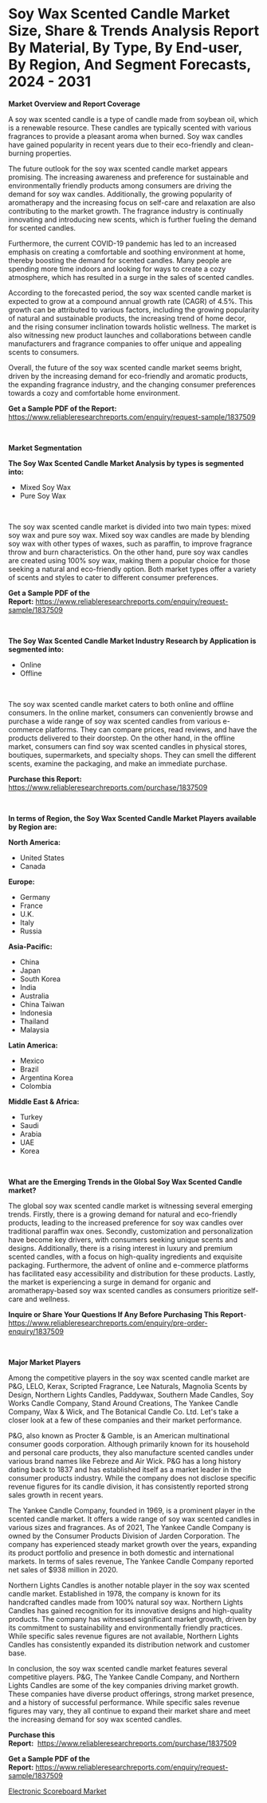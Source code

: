 <p><h1>Soy Wax Scented Candle Market Size, Share & Trends Analysis Report By Material, By Type, By End-user, By Region, And Segment Forecasts, 2024 - 2031</h1></p><p><strong>Market Overview and Report Coverage</strong></p>
<p><p>A soy wax scented candle is a type of candle made from soybean oil, which is a renewable resource. These candles are typically scented with various fragrances to provide a pleasant aroma when burned. Soy wax candles have gained popularity in recent years due to their eco-friendly and clean-burning properties.</p><p>The future outlook for the soy wax scented candle market appears promising. The increasing awareness and preference for sustainable and environmentally friendly products among consumers are driving the demand for soy wax candles. Additionally, the growing popularity of aromatherapy and the increasing focus on self-care and relaxation are also contributing to the market growth. The fragrance industry is continually innovating and introducing new scents, which is further fueling the demand for scented candles.</p><p>Furthermore, the current COVID-19 pandemic has led to an increased emphasis on creating a comfortable and soothing environment at home, thereby boosting the demand for scented candles. Many people are spending more time indoors and looking for ways to create a cozy atmosphere, which has resulted in a surge in the sales of scented candles.</p><p>According to the forecasted period, the soy wax scented candle market is expected to grow at a compound annual growth rate (CAGR) of 4.5%. This growth can be attributed to various factors, including the growing popularity of natural and sustainable products, the increasing trend of home decor, and the rising consumer inclination towards holistic wellness. The market is also witnessing new product launches and collaborations between candle manufacturers and fragrance companies to offer unique and appealing scents to consumers.</p><p>Overall, the future of the soy wax scented candle market seems bright, driven by the increasing demand for eco-friendly and aromatic products, the expanding fragrance industry, and the changing consumer preferences towards a cozy and comfortable home environment.</p></p>
<p><strong>Get a Sample PDF of the Report:</strong> <a href="https://www.reliableresearchreports.com/enquiry/request-sample/1837509">https://www.reliableresearchreports.com/enquiry/request-sample/1837509</a></p>
<p>&nbsp;</p>
<p><strong>Market Segmentation</strong></p>
<p><strong>The Soy Wax Scented Candle Market Analysis by types is segmented into:</strong></p>
<p><ul><li>Mixed Soy Wax</li><li>Pure Soy Wax</li></ul></p>
<p>&nbsp;</p>
<p><p>The soy wax scented candle market is divided into two main types: mixed soy wax and pure soy wax. Mixed soy wax candles are made by blending soy wax with other types of waxes, such as paraffin, to improve fragrance throw and burn characteristics. On the other hand, pure soy wax candles are created using 100% soy wax, making them a popular choice for those seeking a natural and eco-friendly option. Both market types offer a variety of scents and styles to cater to different consumer preferences.</p></p>
<p><strong>Get a Sample PDF of the Report:</strong>&nbsp;<a href="https://www.reliableresearchreports.com/enquiry/request-sample/1837509">https://www.reliableresearchreports.com/enquiry/request-sample/1837509</a></p>
<p>&nbsp;</p>
<p><strong>The Soy Wax Scented Candle Market Industry Research by Application is segmented into:</strong></p>
<p><ul><li>Online</li><li>Offline</li></ul></p>
<p>&nbsp;</p>
<p><p>The soy wax scented candle market caters to both online and offline consumers. In the online market, consumers can conveniently browse and purchase a wide range of soy wax scented candles from various e-commerce platforms. They can compare prices, read reviews, and have the products delivered to their doorstep. On the other hand, in the offline market, consumers can find soy wax scented candles in physical stores, boutiques, supermarkets, and specialty shops. They can smell the different scents, examine the packaging, and make an immediate purchase.</p></p>
<p><strong>Purchase this Report:</strong>&nbsp; <a href="https://www.reliableresearchreports.com/purchase/1837509">https://www.reliableresearchreports.com/purchase/1837509</a></p>
<p>&nbsp;</p>
<p><strong>In terms of Region, the Soy Wax Scented Candle Market Players available by Region are:</strong></p>
<p>
    <p> <strong> North America: </strong>
        <ul>
            <li>United States</li>
            <li>Canada</li>
        </ul>
        </p> 
    <p> <strong> Europe: </strong>
        <ul>
            <li>Germany</li>
            <li>France</li>
            <li>U.K.</li>
            <li>Italy</li>
            <li>Russia</li>
        </ul>
        </p> 
    <p> <strong> Asia-Pacific: </strong>
        <ul>
            <li>China</li>
            <li>Japan</li>
            <li>South Korea</li>
            <li>India</li>
            <li>Australia</li>
            <li>China Taiwan</li>
            <li>Indonesia</li>
            <li>Thailand</li>
            <li>Malaysia</li>
        </ul>
        </p> 
    <p> <strong> Latin America: </strong>
        <ul>
            <li>Mexico</li>
            <li>Brazil</li>
            <li>Argentina Korea</li>
            <li>Colombia</li>
        </ul>
        </p> 
    <p> <strong> Middle East & Africa: </strong>
        <ul>
            <li>Turkey</li>
            <li>Saudi</li>
            <li>Arabia</li>
            <li>UAE</li>
            <li>Korea</li>
        </ul>
    </p>
    </p>
<p>&nbsp;</p>
<p><strong>What are the Emerging Trends in the Global Soy Wax Scented Candle market?</strong></p>
<p><p>The global soy wax scented candle market is witnessing several emerging trends. Firstly, there is a growing demand for natural and eco-friendly products, leading to the increased preference for soy wax candles over traditional paraffin wax ones. Secondly, customization and personalization have become key drivers, with consumers seeking unique scents and designs. Additionally, there is a rising interest in luxury and premium scented candles, with a focus on high-quality ingredients and exquisite packaging. Furthermore, the advent of online and e-commerce platforms has facilitated easy accessibility and distribution for these products. Lastly, the market is experiencing a surge in demand for organic and aromatherapy-based soy wax scented candles as consumers prioritize self-care and wellness.</p></p>
<p><strong>Inquire or Share Your Questions If Any Before Purchasing This Report</strong>- <a href="https://www.reliableresearchreports.com/enquiry/pre-order-enquiry/1837509">https://www.reliableresearchreports.com/enquiry/pre-order-enquiry/1837509</a></p>
<p>&nbsp;</p>
<p><strong>Major Market Players</strong></p>
<p><p>Among the competitive players in the soy wax scented candle market are P&G, LELO, Kerax, Scripted Fragrance, Lee Naturals, Magnolia Scents by Design, Northern Lights Candles, Paddywax, Southern Made Candles, Soy Works Candle Company, Stand Around Creations, The Yankee Candle Company, Wax & Wick, and The Botanical Candle Co. Ltd. Let's take a closer look at a few of these companies and their market performance.</p><p>P&G, also known as Procter & Gamble, is an American multinational consumer goods corporation. Although primarily known for its household and personal care products, they also manufacture scented candles under various brand names like Febreze and Air Wick. P&G has a long history dating back to 1837 and has established itself as a market leader in the consumer products industry. While the company does not disclose specific revenue figures for its candle division, it has consistently reported strong sales growth in recent years.</p><p>The Yankee Candle Company, founded in 1969, is a prominent player in the scented candle market. It offers a wide range of soy wax scented candles in various sizes and fragrances. As of 2021, The Yankee Candle Company is owned by the Consumer Products Division of Jarden Corporation. The company has experienced steady market growth over the years, expanding its product portfolio and presence in both domestic and international markets. In terms of sales revenue, The Yankee Candle Company reported net sales of $938 million in 2020.</p><p>Northern Lights Candles is another notable player in the soy wax scented candle market. Established in 1978, the company is known for its handcrafted candles made from 100% natural soy wax. Northern Lights Candles has gained recognition for its innovative designs and high-quality products. The company has witnessed significant market growth, driven by its commitment to sustainability and environmentally friendly practices. While specific sales revenue figures are not available, Northern Lights Candles has consistently expanded its distribution network and customer base.</p><p>In conclusion, the soy wax scented candle market features several competitive players. P&G, The Yankee Candle Company, and Northern Lights Candles are some of the key companies driving market growth. These companies have diverse product offerings, strong market presence, and a history of successful performance. While specific sales revenue figures may vary, they all continue to expand their market share and meet the increasing demand for soy wax scented candles.</p></p>
<p><strong>Purchase this Report:</strong>&nbsp;&nbsp;<a href="https://www.reliableresearchreports.com/purchase/1837509">https://www.reliableresearchreports.com/purchase/1837509</a></p>
<p></p>
<p><strong>Get a Sample PDF of the Report:</strong>&nbsp;<a href="https://www.reliableresearchreports.com/enquiry/request-sample/1837509">https://www.reliableresearchreports.com/enquiry/request-sample/1837509</a></p>
<p><p><a href="https://github.com/RichRobinson5/Market-Research-Report-List-3/blob/main/electronic-scoreboard-market.md">Electronic Scoreboard Market</a></p></p>